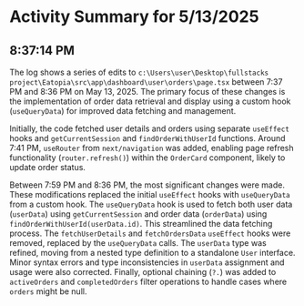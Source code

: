 # Activity Summary for 5/13/2025

## 8:37:14 PM
The log shows a series of edits to `c:\Users\user\Desktop\fullstacks project\Eatopia\src\app\dashboard\user\orders\page.tsx`  between 7:37 PM and 8:36 PM on May 13, 2025.  The primary focus of these changes is the implementation of order data retrieval and display using a custom hook (`useQueryData`) for improved data fetching and management.

Initially, the code fetched user details and orders using separate `useEffect` hooks and `getCurrentSession` and `findOrderWithUserId` functions.  Around 7:41 PM, `useRouter` from `next/navigation` was added, enabling page refresh functionality (`router.refresh()`) within the `OrderCard` component, likely to update order status.

Between 7:59 PM and 8:36 PM, the most significant changes were made.  These modifications replaced the initial `useEffect` hooks with `useQueryData` from a custom hook. The `useQueryData` hook is used to fetch both user data (`userData`) using `getCurrentSession` and order data (`orderData`) using `findOrderWithUserId(userData.id)`.  This streamlined the data fetching process.  The  `fetchUserDetails` and `fetchOrdersData`  `useEffect` hooks were removed, replaced by the `useQueryData` calls.  The `userData` type was refined, moving from a nested type definition to a standalone `User` interface. Minor syntax errors and type inconsistencies in `userData`  assignment and usage were also corrected.  Finally, optional chaining (`?.`) was added to  `activeOrders` and `completedOrders` filter operations to handle cases where `orders` might be null.
